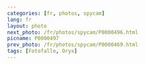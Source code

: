 ```yaml
---
categories: [fr, photos, spycam]
lang: fr
layout: photo
next_photo: /fr/photos/spycam/P0000496.html
picname: P0000497
prev_photo: /fr/photos/spycam/P0000469.html
tags: [Fotofalle, Oryx]
---
```


